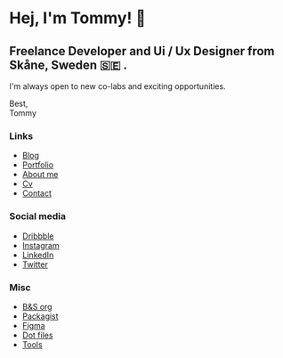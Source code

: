 # Hej, I'm Tommy! 👋

## Freelance Developer and Ui / Ux Designer from Skåne, Sweden 🇸🇪 .  

I'm always open to new co-labs and exciting opportunities.

Best,  
Tommy


### Links

- [Blog](https://tommyskott.se/blog)
- [Portfolio](https://tommyskott.se/portfolio)
- [About me](https://tommyskott.se/about)
- [Cv](https://tommyskott.se/cv)
- [Contact](https://tommyskott.se/contact)

### Social media
- [Dribbble](https://dribbble.com/tommyskott/collections)
- [Instagram](https://www.instagram.com/tommyskott/)
- [LinkedIn](https://www.linkedin.com/in/tommy-borgenfalk-skott-84aab712/)
- [Twitter](https://twitter.com/tommyskott)

### Misc 

- [B&S org](https://github.com/borgenfalkskott)
- [Packagist](https://packagist.org/packages/borgenfalkskott/)
- [Figma](https://www.figma.com/@borgenfalkskott)
- [Dot files](https://github.com/tommyskott/dotfiles)
- [Tools](https://gist.github.com/tommyskott/674724e3869e73e4ae069008b589bc8b)
